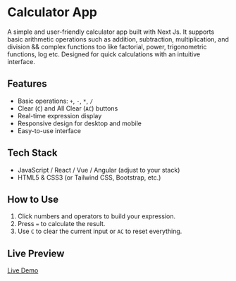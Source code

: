 # Calculator App

A simple and user-friendly calculator app built with Next Js. It supports basic arithmetic operations such as addition, subtraction, multiplication, and division && complex functions too like factorial, power, trigonometric functions, log etc. Designed for quick calculations with an intuitive interface.

## Features

- Basic operations: `+`, `-`, `*`, `/`
- Clear (`C`) and All Clear (`AC`) buttons
- Real-time expression display
- Responsive design for desktop and mobile
- Easy-to-use interface

## Tech Stack

- JavaScript / React / Vue / Angular (adjust to your stack)
- HTML5 & CSS3 (or Tailwind CSS, Bootstrap, etc.)

## How to Use

1. Click numbers and operators to build your expression.
2. Press `=` to calculate the result.
3. Use `C` to clear the current input or `AC` to reset everything.

## Live Preview

[Live Demo](https://calculator-rho-ten-81.vercel.app/)

